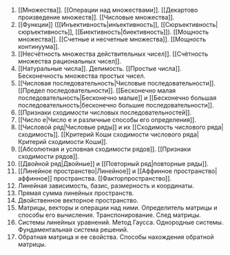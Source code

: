 1. [[Множества]]. [[Операции над множествами]]. [[Декартово произведение множеств]]. [[Числовые множества]].
2. [[Функции]] ([[Инъективность|инъективность]], [[Сюръективность|сюръективность]], [[Биективность|биективность]]). [[Мощность множества]]. [[Счетные и несчетные множества]]. [[Мощность континуума]].
3. [[Несчётность множества действительных чисел]]. [[Счётность множества рациональных чисел]].
4. [[Натуральные числа]]. Делимость. [[Простые числа]]. Бесконечность множества простых чисел.
5. [[Числовая последовательность|Числовые последовательности]]. [[Предел последовательности]]. [[Бесконечно малая последовательность|Бесконечно малые]] и [[Бесконечно большая последовательность|бесконечно большие последовательности]].
6. [[Признаки сходимости числовых последовательностей]].
7. [[Число e|Число e и различные способы его определения]].
8. [[Числовой ряд|Числовые ряды]] и их [[Сходимость числового ряда|сходимость]]. [[Критерий Коши сходимости числового ряда|Критерий сходимости Коши]].
9. [[Абсолютная и условная сходимости рядов]]. [[Признаки сходимости рядов]].
10. [[Двойной ряд|Двойные]] и [[Повторный ряд|повторные ряды]].
11. [[Линейное пространство|Линейное]] и [[Аффинное пространство|аффинное]] пространства. [[Факторпространство]].
12. Линейная зависимость, базис, размерность и координаты.
13. Прямая сумма линейных пространств.
14. Двойственное векторное пространство.
15. Матрицы, векторы и операции над ними. Определитель матрицы и способы его вычисления. Транспонирование. След матрицы.
16. Системы линейных уравнений. Метод Гаусса. Однородные системы. Фундаментальная система решений. 
17. Обратная матрица и ее свойства. Способы нахождения обратной матрицы.